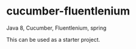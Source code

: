 # cucumber-fluentlenium
Java 8, Cucumber, Fluentlenium, spring 

This can be used as a starter project.  

